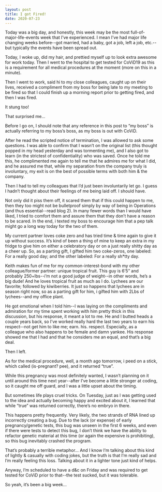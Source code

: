 ```yaml
---
layout: post
title: I got Fired!
date: 2020-07-23
---
```


Today was a big day, and honestly, this week may be the most full-of-major-life-events week that I’ve experienced.  I mean I’ve had major life changing weeks before--got married, had a baby, got a job, left a job, etc.--but typically the events have been spread out.   

Today, I woke up, did my hair, and prettied myself up to look extra awesome for work today.  Then I went to the hospital to get tested for CoViD19 as this is a requirement for all medical procedures at the moment (more on this in a minute).  

Then I went to work, said hi to my close colleagues, caught up on their lives, received a compliment from my boss for being late to my meeting to be fired so that I could finish up a morning report prior to getting fired, and then I was fired.  

It stung too!  

That surprised me...  

Before I go on, I should note that any reference in this post to “my boss” is actually referring to my boss’s boss, as my boss is out with CoViD.  

After he read the scripted notice of termination, I was allowed to ask some questions.  I was able to confirm that I wasn’t on the original list (this thought popped in my head yesterday and was tormenting me), and I also got to learn (in the strictest of confidentiality) who was saved.  Once he told me this, he complimented me again to tell me that he admires me for what I did, and he assured me that, while my separation from the company truly is involuntary, my exit is on the best of possible terms with both him & the company.  

Then I had to tell my colleagues that I’d just been involuntarily let go.  I guess I hadn’t thought about their feelings of me being laid off.  I should have.  

Not only did it piss them off, it scared them that if this could happen to me, then they too might not be bulletproof simply by way of being in Operations (and thus essential--read blog 2).  In many fewer words than I would have liked, I tried to comfort them and assure them that they don’t have a reason to be scared.  In the end, i texted my boss to encourage him that a pep talk might go a long way today for the two of them.

My current partner loves coke zero and has tried time & time again to give it up without success.  It’s kind of been a thing of mine to keep an extra in my fridge to give him on either a celebratory day or on a just really shitty day as a cheer up.  So, as a parting gift, I gifted him two coke-zeros, one labeled: For a really good day; and the other labeled: For a really sh*tty day.

Keith makes fun of me for my common-interest-bond with my other colleague/former partner: unique tropical fruit.  This guy is 6’5” and probably 250+lbs--i’m not a good judge of weight--in other words, he’s a big dude!  And he loves tropical fruit as much as I do.  Lychees are our favorite; followed by kiwiberries.  It just so happens that lychees are in season right now, so as a parting gift for him, i gifted him with 2Lbs of lychees--and my office plant.  

He got emotional when I told him--I was laying on the compliments and admiration for my time spent working with him pretty thick in this discussion, but his response, it meant a lot to me.  He and I butted heads a couple years back, so I’ve worked really hard the last two years to earn his respect--not get him to like me; earn. his. respect. Especially, as a colleague who also happens to be female and damn yankee. His response showed me that I had and that he considers me an equal, and that’s a big deal.  

Then I left.

As for the medical procedure, well, a month ago tomorrow, i peed on a stick, which called (is-pregnant? pee), and it returned “true”.  

While this pregnancy was most definitely wanted, I wasn’t planning on it until around this time next year--after I’ve become a little stronger at coding, so it caught me off guard, and I was a little upset about the timing.  

But sometimes life plays cruel tricks.  On Tuesday, just as I was getting used to the idea and actually becoming happy and excited about it, I learned that while “true” was returned correctly, there’s no embryo in there.  

This happens pretty frequently.  Very likely, the two strands of RNA lined up incorrectly creating a bug.  Due to the lack (or expense) of early pregnancy/genetic tests, this bug was unseen in the first 6 weeks, and even if there were tests to detect this bug, I don’t think we have the ability to refactor genetic material at this time (or again the expensive is prohibiting), so this bug inevitably crashed the program.  

That’s probably a terrible metaphor…  And I know I’m talking about this kind of lightly & casually with coding jokes, but the truth is that I’m really sad and I’m really feeling this loss.  Talking about it in a lighter tone just kind of helps.

Anyway, I’m scheduled to have a d&c on Friday and was required to get tested for CoViD prior to that--the test sucked, but it was tolerable.

So yeah, it’s been a big week...
